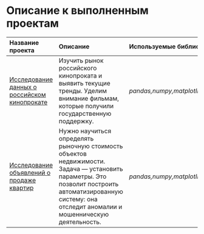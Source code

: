 # Описание к выполненным проектам


| Название проекта | Описание | Используемые библиотеки | 
| :---------------------- | :---------------------- | :---------------------- |
| [Исследование данных о российском кинопрокате](analysis_of_russian_film) |  Изучить рынок российского кинопроката и выявить текущие тренды. Уделим внимание фильмам, которые получили государственную поддержку.| *pandas,numpy,matplotlib,seaborn* |
| [Исследование объявлений о продаже квартир](apartment_sales) |  Нужно научиться определять рыночную стоимость объектов недвижимости. Задача — установить параметры. Это позволит построить автоматизированную систему: она отследит аномалии и мошенническую деятельность.| *pandas,numpy,matplotlib,seaborn,warnings* |

